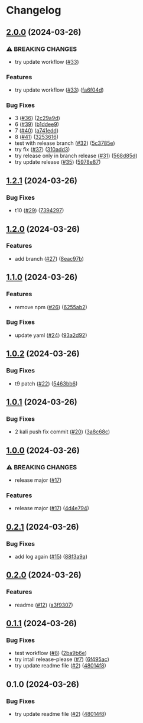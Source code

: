 # Changelog

## [2.0.0](https://github.com/daudzubaidi/try-release-please/compare/v1.2.1...v2.0.0) (2024-03-26)


### ⚠ BREAKING CHANGES

* try update workflow ([#33](https://github.com/daudzubaidi/try-release-please/issues/33))

### Features

* try update workflow ([#33](https://github.com/daudzubaidi/try-release-please/issues/33)) ([fa6f04d](https://github.com/daudzubaidi/try-release-please/commit/fa6f04d3050ad46fc5a56037f788d9e063c912fc))


### Bug Fixes

* 3 ([#36](https://github.com/daudzubaidi/try-release-please/issues/36)) ([2c29a9d](https://github.com/daudzubaidi/try-release-please/commit/2c29a9d79ed7959b223c904946d57277ec724752))
* 6 ([#39](https://github.com/daudzubaidi/try-release-please/issues/39)) ([b1ddee9](https://github.com/daudzubaidi/try-release-please/commit/b1ddee9838f416b0b6d8658806fad2b70170925e))
* 7 ([#40](https://github.com/daudzubaidi/try-release-please/issues/40)) ([a741edd](https://github.com/daudzubaidi/try-release-please/commit/a741eddbe3ae2e7b7fea26bdc14325b68a3fc8f4))
* 8 ([#41](https://github.com/daudzubaidi/try-release-please/issues/41)) ([3253616](https://github.com/daudzubaidi/try-release-please/commit/32536164c997247e7c22f77770eeda33dc7196b4))
* test with release branch ([#32](https://github.com/daudzubaidi/try-release-please/issues/32)) ([5c3785e](https://github.com/daudzubaidi/try-release-please/commit/5c3785e49c004135de0a7d3c50d9925206ccec86))
* try fix ([#37](https://github.com/daudzubaidi/try-release-please/issues/37)) ([310add3](https://github.com/daudzubaidi/try-release-please/commit/310add39d19921bf72a0d17feeb7483ac8fb01b6))
* try release only in branch release ([#31](https://github.com/daudzubaidi/try-release-please/issues/31)) ([568d85d](https://github.com/daudzubaidi/try-release-please/commit/568d85da0b2540d6d19b8d2be01b19eff6d0ef6c))
* try update release ([#35](https://github.com/daudzubaidi/try-release-please/issues/35)) ([5978e87](https://github.com/daudzubaidi/try-release-please/commit/5978e879e2f891ee5b46ca078cc931c7bfb4f029))

## [1.2.1](https://github.com/daudzubaidi/try-release-please/compare/v1.2.0...v1.2.1) (2024-03-26)


### Bug Fixes

* t10 ([#29](https://github.com/daudzubaidi/try-release-please/issues/29)) ([7394297](https://github.com/daudzubaidi/try-release-please/commit/7394297a5c1cc74c6926c4217791f20cd1090f43))

## [1.2.0](https://github.com/daudzubaidi/try-release-please/compare/v1.1.0...v1.2.0) (2024-03-26)


### Features

* add branch ([#27](https://github.com/daudzubaidi/try-release-please/issues/27)) ([8eac97b](https://github.com/daudzubaidi/try-release-please/commit/8eac97ba9fa69a6f6a514ac5d4386a252ccafbad))

## [1.1.0](https://github.com/daudzubaidi/try-release-please/compare/v1.0.2...v1.1.0) (2024-03-26)


### Features

* remove npm ([#26](https://github.com/daudzubaidi/try-release-please/issues/26)) ([6255ab2](https://github.com/daudzubaidi/try-release-please/commit/6255ab273f1767f91f2ec75087943671be4b7eb1))


### Bug Fixes

* update yaml ([#24](https://github.com/daudzubaidi/try-release-please/issues/24)) ([93a2d92](https://github.com/daudzubaidi/try-release-please/commit/93a2d9290ccfd8663c4a442e45740accd31e5a3f))

## [1.0.2](https://github.com/daudzubaidi/try-release-please/compare/v1.0.1...v1.0.2) (2024-03-26)


### Bug Fixes

* t9 patch ([#22](https://github.com/daudzubaidi/try-release-please/issues/22)) ([5463bb6](https://github.com/daudzubaidi/try-release-please/commit/5463bb6325cb69fc8a4077cdf21f3837b089648e))

## [1.0.1](https://github.com/daudzubaidi/try-release-please/compare/v1.0.0...v1.0.1) (2024-03-26)


### Bug Fixes

* 2 kali push fix commit ([#20](https://github.com/daudzubaidi/try-release-please/issues/20)) ([3a8c68c](https://github.com/daudzubaidi/try-release-please/commit/3a8c68cf5eca22d8ad6a74454af589a904ad18db))

## [1.0.0](https://github.com/daudzubaidi/try-release-please/compare/v0.2.1...v1.0.0) (2024-03-26)


### ⚠ BREAKING CHANGES

* release major ([#17](https://github.com/daudzubaidi/try-release-please/issues/17))

### Features

* release major ([#17](https://github.com/daudzubaidi/try-release-please/issues/17)) ([4d4e794](https://github.com/daudzubaidi/try-release-please/commit/4d4e794648239de3b3f17badfe92cbb35c116ea6))

## [0.2.1](https://github.com/daudzubaidi/try-release-please/compare/v0.2.0...v0.2.1) (2024-03-26)


### Bug Fixes

* add log again ([#15](https://github.com/daudzubaidi/try-release-please/issues/15)) ([88f3a9a](https://github.com/daudzubaidi/try-release-please/commit/88f3a9ac7143fa832195d60aaba6f8b261924e87))

## [0.2.0](https://github.com/daudzubaidi/try-release-please/compare/v0.1.1...v0.2.0) (2024-03-26)


### Features

* readme ([#12](https://github.com/daudzubaidi/try-release-please/issues/12)) ([a3f9307](https://github.com/daudzubaidi/try-release-please/commit/a3f930789b37e62c45b73ecb036f43c317b93537))

## [0.1.1](https://github.com/daudzubaidi/try-release-please/compare/v0.1.0...v0.1.1) (2024-03-26)


### Bug Fixes

* test workflow ([#8](https://github.com/daudzubaidi/try-release-please/issues/8)) ([2ba9b6e](https://github.com/daudzubaidi/try-release-please/commit/2ba9b6eefe9cedf386466d4052039cdcf03801ea))
* try intall release-please ([#7](https://github.com/daudzubaidi/try-release-please/issues/7)) ([6f495ac](https://github.com/daudzubaidi/try-release-please/commit/6f495ac8c98ded9a43096ff04e7f89134577fccc))
* try update readme file ([#2](https://github.com/daudzubaidi/try-release-please/issues/2)) ([48014f8](https://github.com/daudzubaidi/try-release-please/commit/48014f887e3cf018da48f10daa9e9b1055cd8a9f))

## 0.1.0 (2024-03-26)


### Bug Fixes

* try update readme file ([#2](https://github.com/daudzubaidi/try-release-please/issues/2)) ([48014f8](https://github.com/daudzubaidi/try-release-please/commit/48014f887e3cf018da48f10daa9e9b1055cd8a9f))
